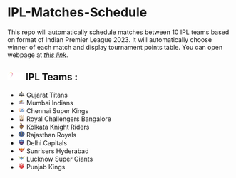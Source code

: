 # IPL-Matches-Schedule

This repo will automatically schedule matches between 10 IPL teams based on format of Indian Premier League 2023. It will automatically choose winner of each match and display tournament points table.
You can open webpage at _[this link](https://manthan2812.github.io/IPL-Matches-Schedule/)_.

## <img src="images/ipl-logo.png" alt="Indian Premier League" height="18"> IPL Teams :

- <img src="images/teams-logo/GT.png" alt="Gujarat Titans" height="15"> Gujarat Titans
- <img src="images/teams-logo/MI.png" alt="Mumbai Indians" height="15"> Mumbai Indians
- <img src="images/teams-logo/CSK.png" alt="Chennai Super Kings" height="15"> Chennai Super Kings
- <img src="images/teams-logo/RCB.png" alt="Royal Challengers Bangalore" height="15"> Royal Challengers Bangalore
- <img src="images/teams-logo/KKR.png" alt="Kolkata Knight Riders" height="15"> Kolkata Knight Riders
- <img src="images/teams-logo/RR.png" alt="Rajasthan Royals" height="15"> Rajasthan Royals
- <img src="images/teams-logo/DC.png" alt="Delhi Capitals" height="15"> Delhi Capitals
- <img src="images/teams-logo/SRH.png" alt="Sunrisers Hyderabad" height="15"> Sunrisers Hyderabad
- <img src="images/teams-logo/LSG.png" alt="Lucknow Super Giants" height="15"> Lucknow Super Giants
- <img src="images/teams-logo/PBKS.png" alt="Punjab Kings" height="15"> Punjab Kings
